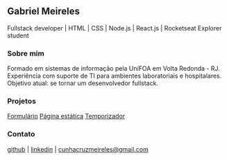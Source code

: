 ## Gabriel Meireles
Fullstack developer | HTML | CSS | Node.js | React.js | Rocketseat Explorer student

### Sobre mim

Formado em sistemas de informação pela UniFOA em Volta Redonda - RJ. Experiência com suporte de TI para ambientes laboratoriais e hospitalares. Objetivo atual: se tornar um desenvolvedor fullstack.

### Projetos

[Formulário]()
[Página estática]()
[Temporizador](https://meirelesgabriel.github.io/explorer-fase-5-desafio-2-focus-timer-dark-mode/)

### Contato

[github](https://github.com/meirelesgabriel) |
[linkedin](https://www.linkedin.com/in/meirelesgabriel/) | cunhacruzmeireles@gmail.com
